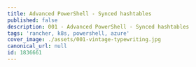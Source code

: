 ```yaml
---
title: Advanced PowerShell - Synced hashtables
published: false
description: 001 - Advanced PowerShell - Synced hashtables
tags: 'rancher, k8s, powershell, azure'
cover_image: ./assets/001-vintage-typewriting.jpg
canonical_url: null
id: 1836661
---
```


